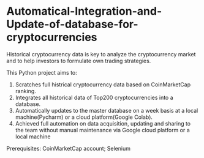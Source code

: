 # Automatical-Integration-and-Update-of-database-for-cryptocurrencies

Historical cryptocurrency data is key to analyze the cryptocurrency market and to help investors to formulate own trading strategies.

This Python project aims to:
1. Scratches full histrical cryptocurrency data based on CoinMarketCap ranking.
2. Integrates all historical data of Top200 cryptocurrencies into a database.
3. Automatically updates to the master database on a week basis at a local machine(Pycharm) or a cloud platform(Google Colab).
4. Achieved full automation on data acquisition, updating and sharing to the team without manual maintenance via Google cloud platform or a local machine

Prerequisites:
CoinMarketCap account; Selenium
